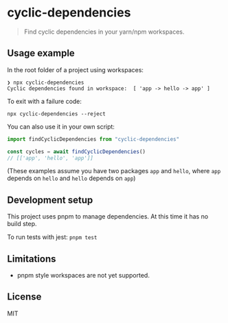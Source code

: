 # cyclic-dependencies

> Find cyclic dependencies in your yarn/npm workspaces.

## Usage example

In the root folder of a project using workspaces:

```
❯ npx cyclic-dependencies
Cyclic dependencies found in workspace:  [ 'app -> hello -> app' ]
```

To exit with a failure code:

```
npx cyclic-dependencies --reject
```

You can also use it in your own script:

```js
import findCyclicDependencies from "cyclic-dependencies"

const cycles = await findCyclicDependencies()
// [['app', 'hello', 'app']]
```

(These examples assume you have two packages `app` and `hello`, where `app` depends on `hello` and `hello` depends on `app`)

## Development setup

This project uses pnpm to manage dependencies.
At this time it has no build step.

To run tests with jest: `pnpm test`

## Limitations

- pnpm style workspaces are not yet supported.

## License

MIT
